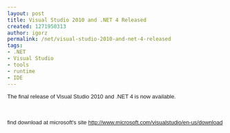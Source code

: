 ```yaml
---
layout: post
title: Visual Studio 2010 and .NET 4 Released
created: 1271950313
author: igorz
permalink: /net/visual-studio-2010-and-net-4-released
tags:
- .NET
- Visual Studio
- tools
- runtime
- IDE
---
```

<p><font><font size="2" face="arial">The final release of Visual Studio 2010 and  .NET 4 is now available.</font></font></p>
<p>&nbsp;</p>
<p><font><font size="2" face="arial">find download at microsoft's site <a href="http://www.microsoft.com/visualstudio/en-us/download">http://www.microsoft.com/visualstudio/en-us/download</a></font></font></p>
